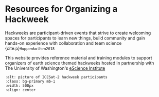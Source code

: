 # Resources for Organizing a Hackweek


Hackweeks are participant-driven events that strive to create welcoming spaces for participants to learn new things, build community and gain hands-on experience with collaboration and team science {cite:p}`Huppenkothen2018`

This website provides reference material and training modules to support organizers of earth science themed hackweeks hosted in partnership with The University of Washington's [eScience Institute](https://escience.washington.edu/using-data-science/hackweeks/)


```{image} images/hackweeks.png
:alt: picture of ICESat-2 hackweek participants
:class: bg-primary mb-1
:width: 500px
:align: center
```

